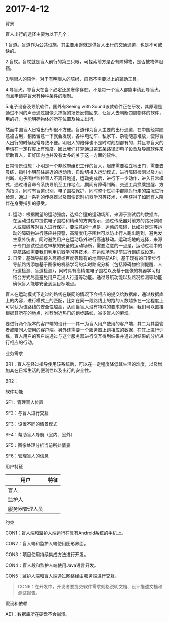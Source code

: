 # 2017-4-12

背景

盲人出行的途径主要为以下几个：

1.盲道。盲道作为公共设施，其主要用途就是供盲人出行的交通通道，也是不可或缺的。

2.盲杖。盲杖就是盲人前行的第三只眼，可探索前方是否有障碍物，是否被物体阻挡。

3.明眼人的陪伴。对于有明眼人的陪绑，自然不需要以上的辅助工具。

4.导盲犬。导盲犬在当下必定还属奢侈存在，不是每一个盲人都能申请到导盲犬，而且申请导盲犬有种种条件的限制。

5.电子设备及导航软件。国外有Seeing with Sound该款软件正在研发，其原理是通过不同的声音通过摄像头捕捉的场景反馈回来，让盲人去判断四周物体的软件，用的好，也能明确物体的所在位置及独立出行。

然而中国盲人日常出行却很不方便。盲道作为盲人主要的出行通道，在中国经常随意被占用，稍微留意一下就会发现，各种电动车、私家车、杂物随意堆放，使得盲人出行的时候经常导致不便。明眼人的陪伴也不是时时刻刻都有的，并且导盲犬的申请在一定程度上有难度。因此我们打算通过第五条路径即电子设备及导航软件来帮助盲人，正好国内也并没有太多的关于这一方面的软件。



日常情景设想：小明是一个非政府组织工作的盲人，起床需要独立地出门，需要去晨练，指引小明前往最近的运动场，自动切换入运动模式，进行障碍检测以及方向判断、电子围栏监控盲人不离开跑道，运动完成后，进行下一步动作，进入日常模式，通过语音命令系统导航至工作地点，期间有障碍判断、交通工具换乘提醒、方向指引，同时有盲道识别、电子围栏保护，同时整个过程中都能对行走的路况进行检测，通过一系列的传感器以及图像识别机器学习等技术，小明获得了如同有人陪伴在身旁指引的感受。

1. 运动：根据期望的运动强度，选择合适的运动场所，来源于测试后的数据库，在运动过程中提供电子围栏和精确的方向指示，通过传感器对前方的路况例如人或障碍等对盲人进行保护，要注意的一点是，运动的障碍，比如对足球等运动的障碍物进行感应并预警，高精度电子围栏可以防止行人跑出跑到，避免发生意外伤害，同时避免用户在运动场外进行高速移动。运动场地的选择，来源于专门测试过通过审核的安全的运动场所，需要注意的一点是，运动过程中的导航路线需要我们利用机器学习等技术，在运动场所提前进行训练或设定。
2. 日常：基础导航接入高德或百度等现有的地图导航API，基于现有的日常步行导航路线添加基于图像的机器学习的实时路况分析（包括障碍物检测提醒、人行道检测、盲道检测），同时具有高精度电子围栏以及基于图像的机器学习相结合方式尽量避免用户走出人行道等功能。通过导航功能以及路况检测等功能确保盲人能够安全到达目标地点。

盲人在运动模式下走过的路线在联网的情况下会相应的提交给数据库，通过数据库上的内容，进行模式上的匹配，比如在同一段路线上的跑的人数越多在一定程度上可以认为该路线的安全性越高，从而当盲人没有特殊的要求的时候，我们可以直接根据其所在的地点，推荐附近热门的跑步路线，减少盲人的麻烦。

要进行两个版本的客户端的设计——其一为盲人用户使用的客户端，其二为其监管者或陪同人使用的客户端。另外还需要一个服务器上跑相应的数据，在其上进行训练，盲人用户的客户端通过与这个服务器进行交互得到结果并通过对结果的分析进行相应的行动。



业务需求

BR1：盲人在经过指导使用该系统后，可以在一定程度降低其生活的难度，以及增加其在日常生活的便利性以及出行的安全性。

BR2：



软件功能

SF1：管理盲人位置

SF2：与盲人进行交互

SF3：设置不同的情景模式

SF4：帮助盲人导航（室内、室外）

SF5：图像处理分析当前所处情景

SF6：管理盲人的信息

用户特征

| 用户      | 特征   |
| ------- | ---- |
| 盲人      |      |
| 监护人     |      |
| 服务器管理人员 |      |

约束

CON1：盲人端和监护人端运行在具有Android系统的手机上。

CON2：盲人端和监护人端使用图形界面。

CON3：项目使用持续集成方法进行开发。

CON4：盲人段和监护人端使用Java语言开发。

CON5：监护人端和盲人端通过网络经由服务端进行交互。

> CON6：在开发中，开发者要提交软件需求规格说明文档、设计描述文档和测试报告。



假设和依赖

AE1：数据库所在硬盘不会崩溃。

